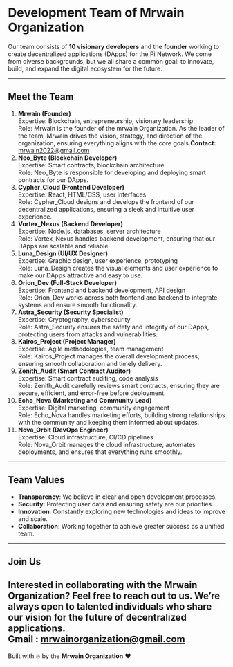 # Development Team of Mrwain Organization

Our team consists of **10 visionary developers** and the **founder** working to create decentralized applications (DApps) for the Pi Network. We come from diverse backgrounds, but we all share a common goal: to innovate, build, and expand the digital ecosystem for the future.

***

## Meet the Team

1. **Mrwain (Founder)**\
   Expertise: Blockchain, entrepreneurship, visionary leadership\
   Role: Mrwain is the founder of the mrwain Organization. As the leader of the team, Mrwain drives the vision, strategy, and direction of the organization, ensuring everything aligns with the core goals.**Contact:** mrwain2022@gmail.com
2. **Neo\_Byte (Blockchain Developer)**\
   Expertise: Smart contracts, blockchain architecture\
   Role: Neo\_Byte is responsible for developing and deploying smart contracts for our DApps.
3. **Cypher\_Cloud (Frontend Developer)**\
   Expertise: React, HTML/CSS, user interfaces\
   Role: Cypher\_Cloud designs and develops the frontend of our decentralized applications, ensuring a sleek and intuitive user experience.
4. **Vortex\_Nexus (Backend Developer)**\
   Expertise: Node.js, databases, server architecture\
   Role: Vortex\_Nexus handles backend development, ensuring that our DApps are scalable and reliable.
5. **Luna\_Design (UI/UX Designer)**\
   Expertise: Graphic design, user experience, prototyping\
   Role: Luna\_Design creates the visual elements and user experience to make our DApps attractive and easy to use.
6. **Orion\_Dev (Full-Stack Developer)**\
   Expertise: Frontend and backend development, API design\
   Role: Orion\_Dev works across both frontend and backend to integrate systems and ensure smooth functionality.
7. **Astra\_Security (Security Specialist)**\
   Expertise: Cryptography, cybersecurity\
   Role: Astra\_Security ensures the safety and integrity of our DApps, protecting users from attacks and vulnerabilities.
8. **Kairos\_Project (Project Manager)**\
   Expertise: Agile methodologies, team management\
   Role: Kairos\_Project manages the overall development process, ensuring smooth collaboration and timely delivery.
9. **Zenith\_Audit (Smart Contract Auditor)**\
   Expertise: Smart contract auditing, code analysis\
   Role: Zenith\_Audit carefully reviews smart contracts, ensuring they are secure, efficient, and error-free before deployment.
10. **Echo\_Nova (Marketing and Community Lead)**\
    Expertise: Digital marketing, community engagement\
    Role: Echo\_Nova handles marketing efforts, building strong relationships with the community and keeping them informed about updates.
11. **Nova\_Orbit (DevOps Engineer)**\
    Expertise: Cloud infrastructure, CI/CD pipelines\
    Role: Nova\_Orbit manages the cloud infrastructure, automates deployments, and ensures that everything runs smoothly.

***

## Team Values

* **Transparency**: We believe in clear and open development processes.
* **Security**: Protecting user data and ensuring safety are our priorities.
* **Innovation**: Constantly exploring new technologies and ideas to improve and scale.
* **Collaboration**: Working together to achieve greater success as a unified team.

***

## Join Us

Interested in collaborating with the **Mrwain Organization**? Feel free to reach out to us. We’re always open to talented individuals who share our vision for the future of decentralized applications.\
Gmail : mrwainorganization@gmail.com
------------------------------------

Built with 🔥 by the **Mrwain Organization** ❤️
